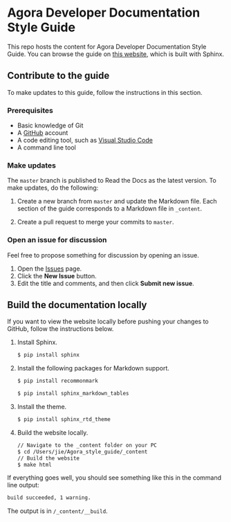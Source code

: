 # Agora Developer Documentation Style Guide

This repo hosts the content for Agora Developer Documentation Style Guide. You can browse the guide on [this website](https://agoradoc-style-guide.readthedocs.io/en/latest/), which is built with Sphinx.

## Contribute to the guide

To make updates to this guide, follow the instructions in this section.

### Prerequisites

- Basic knowledge of Git
- A [GitHub](https://github.com) account
- A code editing tool, such as [Visual Studio Code](https://code.visualstudio.com)
- A command line tool

### Make updates

The `master` branch is published to Read the Docs as the latest version. To make updates, do the following:

1. Create a new branch from `master` and update the Markdown file. Each section of the guide corresponds to a Markdown file in `_content`. 

2. Create a pull request to merge your commits to `master`.

### Open an issue for discussion

Feel free to propose something for discussion by opening an issue.

1. Open the [Issues](https://github.com/AgoraDoc/Agora_style_guide/issues) page.
2. Click the **New Issue** button.
3. Edit the title and comments, and then click **Submit new issue**.

## Build the documentation locally

If you want to view the website locally before pushing your changes to GitHub, follow the instructions below.

1. Install Sphinx.

   ```bash
   $ pip install sphinx
   ```

2. Install the following packages for Markdown support.

   ```bash
   $ pip install recommonmark
   ```
   ```bash
   $ pip install sphinx_markdown_tables
   ```

3. Install the theme.

   ```bash
   $ pip install sphinx_rtd_theme
   ```
   
4. Build the website locally.

   ```bash
   // Navigate to the _content folder on your PC
   $ cd /Users/jie/Agora_style_guide/_content
   // Build the website
   $ make html
   ```

If everything goes well, you should see something like this in the command line output:

```bash
build succeeded, 1 warning.
```

The output is in `/_content/__build`.